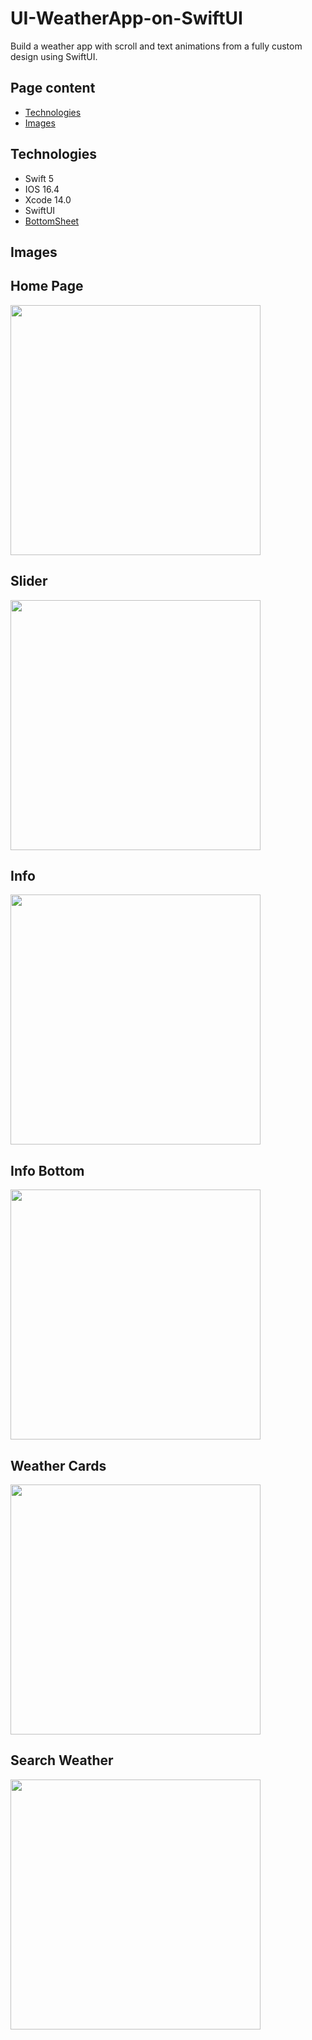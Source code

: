 # UI-WeatherApp-on-SwiftUI
Build a weather app with scroll and text animations from a fully custom design using SwiftUI.

## Page content
- [Technologies](#technologies)
- [Images](#Images)

## Technologies
- Swift 5
- IOS 16.4
- Xcode 14.0
- SwiftUI
- [BottomSheet](https://github.com/Wouter125/BottomSheet)

## Images
<h2>Home Page</h2>
<img src="https://github.com/hammersoul/UI-WeatherApp-on-SwiftUI/raw/main/Images-App/Home-Page.png" width="400">

<h2>Slider</h2>
<img src="https://github.com/hammersoul/UI-WeatherApp-on-SwiftUI/raw/main/Images-App/Slider.png" width="400">

<h2>Info</h2>
<img src="https://github.com/hammersoul/UI-WeatherApp-on-SwiftUI/raw/main/Images-App/Info.png" width="400">

<h2>Info Bottom</h2>
<img src="https://github.com/hammersoul/UI-WeatherApp-on-SwiftUI/raw/main/Images-App/Info-Bottom.png" width="400">

<h2>Weather Cards</h2>
<img src="https://github.com/hammersoul/UI-WeatherApp-on-SwiftUI/raw/main/Images-App/Weather-Cards.png" width="400">

<h2>Search Weather</h2>
<img src="https://github.com/hammersoul/UI-WeatherApp-on-SwiftUI/raw/main/Images-App/Search-Weatcher.png" width="400">
